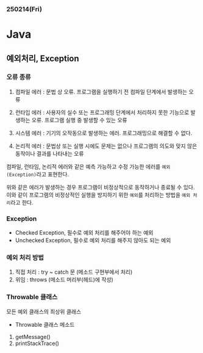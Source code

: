 ### 250214(Fri)

# Java

## 예외처리, Exception

### 오류 종류
1. 컴파일 에러 : 문법 상 오류. 프로그램을 실행하기 전 컴파일 단계에서 발생하는 오류

2. 런타입 에러 : 사용자의 실수 또는 프로그래밍 단계에서 처리하지 못한 기능으로 발생하는 오류. 프로그램 실행 중 발생할 수 있는 오류

3. 시스템 에러 : 기기의 오작동으로 발생하는 에러. 프로그래밍으로 해결할 수 없다.

4. 논리적 에러 : 문법상 또는 실행 시에도 문제는 없으나 프로그램의 의도와 맞지 않은 동작이나 결과를 나타내는 오류

컴파일, 런타임, 논리적 에러와 같은 예측 가능하고 수정 가능한 에러를 `예외(Exception)`라고 표현한다.

위와 같은 에러가 발생하는 경우 프로그램이 비정상적으로 동작하거나 종료될 수 있다. 이와 같이 
프로그램의 비정상적인 실행을 방지하기 위한 `예외`를 처리하는 방법을 `예외 처리`라고 한다. 

### Exception
- Checked Exception, 필수로 예외 처리를 해주어야 하는 예외
- Unchecked Exception, 필수로 예외 처리를 해주지 않아도 되는 예외

### 예외 처리 방법
1. 직접 처리 : try ~ catch 문 (메소드 구현부에서 처리)
2. 위임 : throws (메소드 머리부(헤드)에 작성)

### Throwable 클래스 
모든 예외 클래스의 최상위 클래스

- Throwable 클래스 메소드
1. getMessage()
2. printStackTrace()